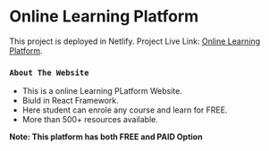 # Online Learning Platform 

This project is deployed in Netlify.
Project Live Link: [Online Learning Platform](https://online-learning-react-aumlan.netlify.app/).

### `About The Website`

- This is a online Learning PLatform Website.
- Biuld in React Framework.
- Here student can enrole any course and learn for FREE.
- More than 500+ resources available.

**Note: This platform has both FREE and PAID Option**
